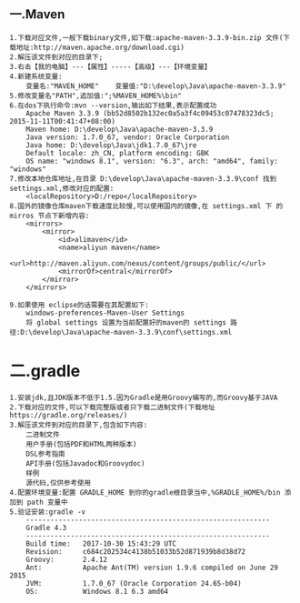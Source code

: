 ## 一.Maven 
    1.下载对应文件,一般下载binary文件,如下载:apache-maven-3.3.9-bin.zip 文件(下载地址:http://maven.apache.org/download.cgi)
    2.解压该文件到对应的目录下;
    3.右击【我的电脑】---【属性】-----【高级】---【环境变量】
    4.新建系统变量:
    	变量名:"MAVEN_HOME"	变量值:"D:\develop\Java\apache-maven-3.3.9"
    5.修改变量名"PATH",追加值:";%MAVEN_HOME%\bin"
    6.在dos下执行命令:mvn --version,输出如下结果,表示配置成功
    	Apache Maven 3.3.9 (bb52d8502b132ec0a5a3f4c09453c07478323dc5; 2015-11-11T00:41:47+08:00)
    	Maven home: D:\develop\Java\apache-maven-3.3.9
    	Java version: 1.7.0_67, vendor: Oracle Corporation
    	Java home: D:\develop\Java\jdk1.7.0_67\jre
    	Default locale: zh_CN, platform encoding: GBK
    	OS name: "windows 8.1", version: "6.3", arch: "amd64", family: "windows"
    7.修改本地仓库地址,在目录 D:\develop\Java\apache-maven-3.3.9\conf 找到 settings.xml,修改对应的配置:
    	<localRepository>D:/repo</localRepository>
    8.国外的镜像仓库maven下载速度比较慢,可以使用国内的镜像,在 settings.xml 下 的 mirros 节点下新增内容:
    	<mirrors>
    		<mirror>
    			<id>alimaven</id>
    			<name>aliyun maven</name>
    			<url>http://maven.aliyun.com/nexus/content/groups/public/</url>
    			<mirrorOf>central</mirrorOf>        
    		</mirror>
    	</mirrors>
    
    9.如果使用 eclipse的话需要在其配置如下:
    	windows-preferences-Maven-User Settings
    	将 global settings 设置为当前配置好的maven的 settings 路径:D:\develop\Java\apache-maven-3.3.9\conf\settings.xml
# 二.gradle
    1.安装jdk,且JDK版本不低于1.5.因为Gradle是用Groovy编写的,而Groovy基于JAVA
    2.下载对应的文件,可以下载完整版或者只下载二进制文件(下载地址 https://gradle.org/releases/)
    3.解压该文件到对应的目录下,包含如下内容:
    	二进制文件
    	用户手册(包括PDF和HTML两种版本)
    	DSL参考指南
    	API手册(包括Javadoc和Groovydoc)
    	样例
    	源代码,仅供参考使用
    4.配置环境变量:配置 GRADLE_HOME 到你的gradle根目录当中,%GRADLE_HOME%/bin 添加到 path 变量中
    5.验证安装:gradle -v
    	------------------------------------------------------------
    	Gradle 4.3
    	------------------------------------------------------------
    	Build time:   2017-10-30 15:43:29 UTC
    	Revision:     c684c202534c4138b51033b52d871939b8d38d72
    	Groovy:       2.4.12
    	Ant:          Apache Ant(TM) version 1.9.6 compiled on June 29 2015
    	JVM:          1.7.0_67 (Oracle Corporation 24.65-b04)
    	OS:           Windows 8.1 6.3 amd64









